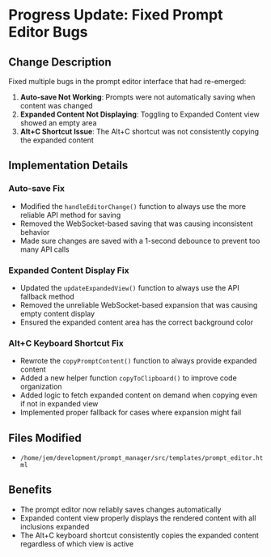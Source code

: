 # Progress Update: Fixed Prompt Editor Bugs

## Change Description
Fixed multiple bugs in the prompt editor interface that had re-emerged:

1. **Auto-save Not Working**: Prompts were not automatically saving when content was changed
2. **Expanded Content Not Displaying**: Toggling to Expanded Content view showed an empty area
3. **Alt+C Shortcut Issue**: The Alt+C shortcut was not consistently copying the expanded content

## Implementation Details

### Auto-save Fix
- Modified the `handleEditorChange()` function to always use the more reliable API method for saving
- Removed the WebSocket-based saving that was causing inconsistent behavior
- Made sure changes are saved with a 1-second debounce to prevent too many API calls

### Expanded Content Display Fix
- Updated the `updateExpandedView()` function to always use the API fallback method
- Removed the unreliable WebSocket-based expansion that was causing empty content display
- Ensured the expanded content area has the correct background color

### Alt+C Keyboard Shortcut Fix
- Rewrote the `copyPromptContent()` function to always provide expanded content
- Added a new helper function `copyToClipboard()` to improve code organization
- Added logic to fetch expanded content on demand when copying even if not in expanded view
- Implemented proper fallback for cases where expansion might fail

## Files Modified
- `/home/jem/development/prompt_manager/src/templates/prompt_editor.html`

## Benefits
- The prompt editor now reliably saves changes automatically
- Expanded content view properly displays the rendered content with all inclusions expanded
- The Alt+C keyboard shortcut consistently copies the expanded content regardless of which view is active
